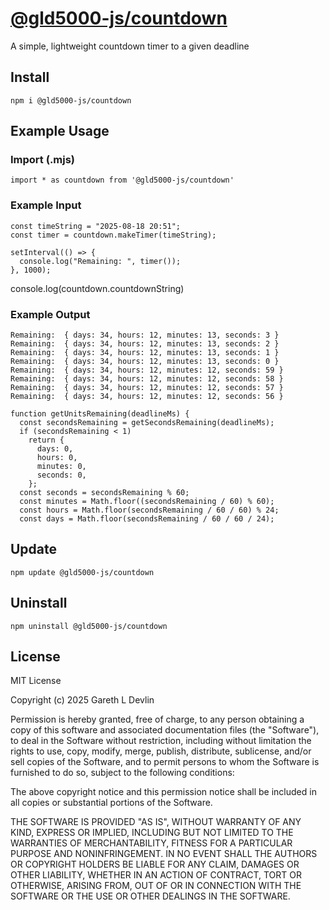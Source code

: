 # [@gld5000-js/countdown](https://www.npmjs.com/package/@gld5000-js/countdown)

A simple, lightweight countdown timer to a given deadline

## Install

```
npm i @gld5000-js/countdown
```

## Example Usage

### Import (.mjs)

```
import * as countdown from '@gld5000-js/countdown'
```

### Example Input

```
const timeString = "2025-08-18 20:51";
const timer = countdown.makeTimer(timeString);

setInterval(() => {
  console.log("Remaining: ", timer());
}, 1000);
```
console.log(countdown.countdownString)
### Example Output

```
Remaining:  { days: 34, hours: 12, minutes: 13, seconds: 3 }
Remaining:  { days: 34, hours: 12, minutes: 13, seconds: 2 }
Remaining:  { days: 34, hours: 12, minutes: 13, seconds: 1 }
Remaining:  { days: 34, hours: 12, minutes: 13, seconds: 0 }
Remaining:  { days: 34, hours: 12, minutes: 12, seconds: 59 }
Remaining:  { days: 34, hours: 12, minutes: 12, seconds: 58 }
Remaining:  { days: 34, hours: 12, minutes: 12, seconds: 57 }
Remaining:  { days: 34, hours: 12, minutes: 12, seconds: 56 }

function getUnitsRemaining(deadlineMs) {
  const secondsRemaining = getSecondsRemaining(deadlineMs);
  if (secondsRemaining < 1)
    return {
      days: 0,
      hours: 0,
      minutes: 0,
      seconds: 0,
    };
  const seconds = secondsRemaining % 60;
  const minutes = Math.floor((secondsRemaining / 60) % 60);
  const hours = Math.floor(secondsRemaining / 60 / 60) % 24;
  const days = Math.floor(secondsRemaining / 60 / 60 / 24);
```

## Update

```
npm update @gld5000-js/countdown
```

## Uninstall

```
npm uninstall @gld5000-js/countdown
```

## License

MIT License

Copyright (c) 2025 Gareth L Devlin

Permission is hereby granted, free of charge, to any person obtaining a copy
of this software and associated documentation files (the "Software"), to deal
in the Software without restriction, including without limitation the rights
to use, copy, modify, merge, publish, distribute, sublicense, and/or sell
copies of the Software, and to permit persons to whom the Software is
furnished to do so, subject to the following conditions:

The above copyright notice and this permission notice shall be included in all
copies or substantial portions of the Software.

THE SOFTWARE IS PROVIDED "AS IS", WITHOUT WARRANTY OF ANY KIND, EXPRESS OR
IMPLIED, INCLUDING BUT NOT LIMITED TO THE WARRANTIES OF MERCHANTABILITY,
FITNESS FOR A PARTICULAR PURPOSE AND NONINFRINGEMENT. IN NO EVENT SHALL THE
AUTHORS OR COPYRIGHT HOLDERS BE LIABLE FOR ANY CLAIM, DAMAGES OR OTHER
LIABILITY, WHETHER IN AN ACTION OF CONTRACT, TORT OR OTHERWISE, ARISING FROM,
OUT OF OR IN CONNECTION WITH THE SOFTWARE OR THE USE OR OTHER DEALINGS IN THE
SOFTWARE.
